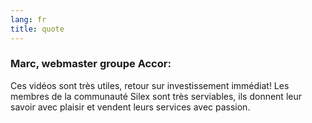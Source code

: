 ```yaml
---
lang: fr
title: quote
---
```

### Marc, webmaster groupe Accor:

Ces vidéos sont très utiles, retour sur investissement immédiat! Les membres de la communauté Silex sont très serviables, ils donnent leur savoir avec plaisir et vendent leurs services avec passion.
